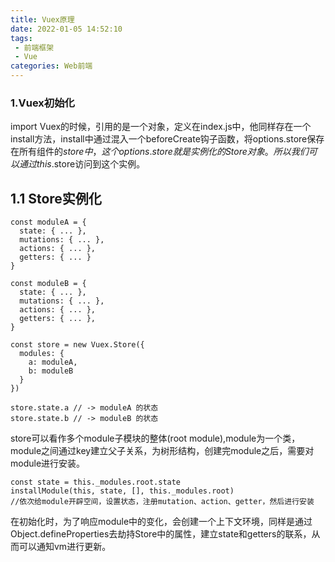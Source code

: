 ```yaml
---
title: Vuex原理
date: 2022-01-05 14:52:10
tags:
 - 前端框架
 - Vue
categories: Web前端
---
```

### 1.Vuex初始化
import Vuex的时候，引用的是一个对象，定义在index.js中，他同样存在一个install方法，install中通过混入一个beforeCreate钩子函数，将options.store保存在所有组件的$store中，这个options.store就是实例化的Store对象。所以我们可以通过this.$store访问到这个实例。

## 1.1 Store实例化
```
const moduleA = {
  state: { ... },
  mutations: { ... },
  actions: { ... },
  getters: { ... }
}

const moduleB = {
  state: { ... },
  mutations: { ... },
  actions: { ... },
  getters: { ... },
}

const store = new Vuex.Store({
  modules: {
    a: moduleA,
    b: moduleB
  }
})

store.state.a // -> moduleA 的状态
store.state.b // -> moduleB 的状态
```
store可以看作多个module子模块的整体(root module),module为一个类，module之间通过key建立父子关系，为树形结构，创建完module之后，需要对module进行安装。
```
const state = this._modules.root.state
installModule(this, state, [], this._modules.root)
//依次给module开辟空间，设置状态，注册mutation、action、getter，然后进行安装
```
在初始化时，为了响应module中的变化，会创建一个上下文环境，同样是通过Object.defineProperties去劫持Store中的属性，建立state和getters的联系，从而可以通知vm进行更新。
